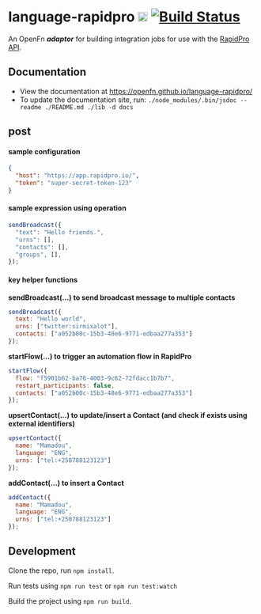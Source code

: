 # language-rapidpro [<img src="https://avatars2.githubusercontent.com/u/9555108?s=200&v=4)" alt="alt text" height="20">](https://www.openfn.org) [![Build Status](https://travis-ci.org/OpenFn/language-rapidpro.svg?branch=master)](https://travis-ci.org/OpenFn/language-rapidpro)

An OpenFn **_adaptor_** for building integration jobs for use with the
[RapidPro API](https://rapidpro.io/api/v2/).

## Documentation

- View the documentation at https://openfn.github.io/language-rapidpro/
- To update the documentation site, run:
  `./node_modules/.bin/jsdoc --readme ./README.md ./lib -d docs`

## post

#### sample configuration

```json
{
  "host": "https://app.rapidpro.io/",
  "token": "super-secret-token-123"
}
```

#### sample expression using operation

```js
sendBroadcast({
  "text": "Hello friends.",
  "urns": [],
  "contacts": [],
  "groups", [],
});
```

#### key helper functions 

**sendBroadcast(...) to send broadcast message to multiple contacts**
```js
sendBroadcast({
  text: "Hello world",
  urns: ["twitter:sirmixalot"],
  contacts: ["a052b00c-15b3-48e6-9771-edbaa277a353"]
});
```

**startFlow(...) to trigger an automation flow in RapidPro**
```js
startFlow({
  flow: "f5901b62-ba76-4003-9c62-72fdacc1b7b7",
  restart_participants: false,
  contacts: ["a052b00c-15b3-48e6-9771-edbaa277a353"]
});
```
**upsertContact(...) to update/insert a Contact (and check if exists using external identifiers)**
```js
upsertContact({
  name: "Mamadou",
  language: "ENG",
  urns: ["tel:+250788123123"]
});
```

**addContact(...) to insert a Contact**
```js
addContact({
  name: "Mamadou",
  language: "ENG",
  urns: ["tel:+250788123123"]
});
```

## Development

Clone the repo, run `npm install`.

Run tests using `npm run test` or `npm run test:watch`

Build the project using `npm run build`.
